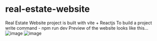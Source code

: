 # real-estate-website

Real Estate Website project is built with vite + Reactjs
To build a project write command - npm run dev
Preview of the website looks like this...
![image](https://github.com/user-attachments/assets/154570a1-a979-4862-9caa-cdb362e43165)
![image](https://github.com/user-attachments/assets/6064c02f-3e86-46e4-990a-18e3021f3423)


